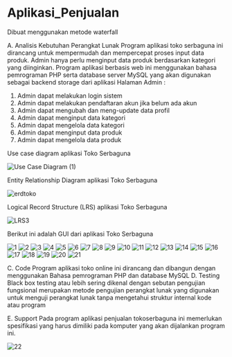 # Aplikasi_Penjualan
Dibuat menggunakan metode waterfall

A.	Analisis Kebutuhan Perangkat Lunak
 	Program aplikasi toko serbaguna ini dirancang untuk mempermudah dan mempercepat proses input data produk. Admin hanya perlu menginput data produk berdasarkan kategori yang diinginkan. Program aplikasi berbasis web ini menggunakan bahasa pemrograman PHP serta database server MySQL yang akan digunakan sebagai backend storage dari aplikasi
Halaman Admin :
1.	Admin dapat melakukan login sistem
2.	Admin dapat melakukan pendaftaran akun jika belum ada akun
3.	Admin dapat mengubah dan meng-update data profil
4.	Admin dapat menginput data kategori 
5.	Admin dapat mengelola data kategori
6.	Admin dapat menginput data produk 
7.	Admin dapat mengelola data produk

Use case diagram aplikasi Toko Serbaguna

![Use Case Diagram (1)](https://user-images.githubusercontent.com/91949180/136696559-c735bbad-9de3-48a1-9a01-6685366f1ed1.png)

Entity Relationship Diagram aplikasi Toko Serbaguna

![erdtoko](https://user-images.githubusercontent.com/84367846/136724488-db74c15b-55b0-4bd9-8205-adeb9bf4d4c3.png)

Logical Record Structure (LRS) aplikasi Toko Serbaguna

![LRS3](https://user-images.githubusercontent.com/91952850/136705601-fb200294-55fc-4465-ab4c-051b5c12becf.jpg)

Berikut ini adalah GUI dari aplikasi Toko Serbaguna

![1](https://user-images.githubusercontent.com/91949629/136697237-8beacd61-d0b8-4350-8be3-9e752a686f2b.png)
![2](https://user-images.githubusercontent.com/91949629/136697282-456111b4-3b1a-4106-aef7-25e0afa51bb8.png)
![3](https://user-images.githubusercontent.com/91949629/136697291-20a67775-d5f3-4c1e-8c41-59d7e0c07017.png)
![4](https://user-images.githubusercontent.com/91949629/136697323-fdf23906-763b-4300-946b-23f262a11d34.png)
![5](https://user-images.githubusercontent.com/91949629/136697332-6ad82e2d-29a8-4316-977a-f67e9bc31fdc.png)
![6](https://user-images.githubusercontent.com/91949629/136697337-6927b1ec-a491-4e35-9894-f9bbf09833bd.png)
![7](https://user-images.githubusercontent.com/91949629/136697347-485443c2-fa0f-41e0-bac3-780513976dfa.png)
![8](https://user-images.githubusercontent.com/91949629/136697361-7d629e7f-4859-48ec-904f-ae232e25217c.png)
![9](https://user-images.githubusercontent.com/91949629/136697391-077b6380-e81a-47f5-9128-c862cd1a1fb0.png)
![10](https://user-images.githubusercontent.com/91949629/136697405-9273cb3e-0adf-473c-b10d-74f151825f82.png)
![11](https://user-images.githubusercontent.com/91949629/136697414-e79540a9-7492-4db3-89ca-ec1982fa1aa6.png)
![12](https://user-images.githubusercontent.com/91949629/136697422-b1578aec-2848-479a-a5fd-f2a3fbb65577.png)
![13](https://user-images.githubusercontent.com/91949629/136697437-d6869f28-86f9-4667-8c19-637e3fece9cf.png)
![14](https://user-images.githubusercontent.com/91949629/136697452-f9041a14-e3d6-43bb-a4e0-04ae9e0b2013.png)
![15](https://user-images.githubusercontent.com/91949629/136698412-eec07614-3684-4f26-b16d-0aa2dd843ed8.png)
![16](https://user-images.githubusercontent.com/91949629/136698415-8b3bc12b-0431-492c-8ecd-60f1a25bc195.png)
![17](https://user-images.githubusercontent.com/91949629/136698429-62d47d15-56f4-4111-9d2d-a9bf648ea885.png)
![18](https://user-images.githubusercontent.com/91949629/136698440-48bb5cd7-9e70-4a88-a43f-f7a4331ac409.png)
![19](https://user-images.githubusercontent.com/91949629/136698447-e90f6c7a-a7d2-40f3-b7d3-36e977f7d13b.png)
![20](https://user-images.githubusercontent.com/91949629/136698456-56f6bb78-1808-4397-adbd-ead99cf57459.png)
![21](https://user-images.githubusercontent.com/91949629/136698465-81dff068-717a-4269-a04e-84fe84204c02.png)

C. Code 
Program aplikasi toko online ini dirancang dan dibangun dengan menggunakan Bahasa pemrograman PHP dan database MySQL
D. Testing
Black box testing atau lebih sering dikenal dengan sebutan pengujian fungsional merupakan metode pengujian perangkat lunak yang digunakan untuk menguji perangkat lunak tanpa mengetahui struktur internal kode atau program

E. Support
Pada program aplikasi penjualan tokoserbaguna ini memerlukan spesifikasi yang harus dimiliki pada komputer yang akan dijalankan program ini.

![22](https://user-images.githubusercontent.com/91949629/136937700-bb748521-52f0-4a8a-a74c-76d753bb1f10.png)





